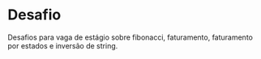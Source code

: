 # Desafio

Desafios para vaga de estágio sobre fibonacci, faturamento, faturamento por estados e inversão de string.
